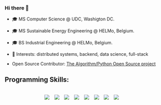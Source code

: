 ### Hi there 👋

- 🎓 MS Computer Science @ UDC, Washigton DC.
- 🎓 MS Sustainable Energy Engineering @ HELMo, Belgium.
- 🎓 BS Industrial Engineering @ HELMo, Belgium.

-  🔭 Interests: distributed systems, backend, data science, full-stack

- Open Source Contributor: [The Algorithm/Python Open Source project](https://github.com/TheAlgorithms/Python)


<h2> Programming Skills:</h2>
<p align="center">
  <br>
  <img align="center" src="https://img.shields.io/badge/python-3670A0?style=for-the-badge&logo=python&logoColor=ffdd54" />&nbsp;&nbsp;&nbsp;
  <img align="center" src="https://img.shields.io/badge/sql-%2300758F.svg?style=for-the-badge&logo=sql&logoColor=white" />&nbsp;&nbsp;&nbsp;
  <img align="center" src="https://img.shields.io/badge/java-007396?style=for-the-badge&logo=java&logoColor=white" />&nbsp;&nbsp;&nbsp;
  <img align="center" src="https://img.shields.io/badge/pandas-%23150458.svg?style=for-the-badge&logo=pandas&logoColor=white" />&nbsp;&nbsp;&nbsp;
  <img align="center" src="https://img.shields.io/badge/numpy-%23013243.svg?style=for-the-badge&logo=numpy&logoColor=white" />&nbsp;&nbsp;&nbsp;
  <img align="center" src="https://img.shields.io/badge/scikit--learn-%23F7931E.svg?style=for-the-badge&logo=scikit-learn&logoColor=white" />&nbsp;&nbsp;&nbsp;
  <img align="center" src="https://img.shields.io/badge/javascript-%23323330.svg?style=for-the-badge&logo=javascript&logoColor=%23F7DF1E" />&nbsp;&nbsp;&nbsp;
  <img align="center" src="https://img.shields.io/badge/react-%2320232a.svg?style=for-the-badge&logo=react&logoColor=%2361DAFB" />&nbsp;&nbsp;&nbsp;
  <br>
</p>
